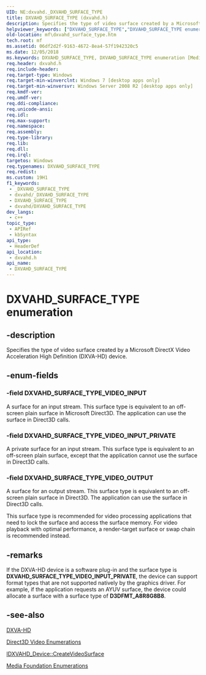 ```yaml
---
UID: NE:dxvahd._DXVAHD_SURFACE_TYPE
title: DXVAHD_SURFACE_TYPE (dxvahd.h)
description: Specifies the type of video surface created by a Microsoft DirectX Video Acceleration High Definition (DXVA-HD) device.
helpviewer_keywords: ["DXVAHD_SURFACE_TYPE","DXVAHD_SURFACE_TYPE enumeration [Media Foundation]","DXVAHD_SURFACE_TYPE_VIDEO_INPUT","DXVAHD_SURFACE_TYPE_VIDEO_INPUT_PRIVATE","DXVAHD_SURFACE_TYPE_VIDEO_OUTPUT","dxvahd/DXVAHD_SURFACE_TYPE","dxvahd/DXVAHD_SURFACE_TYPE_VIDEO_INPUT","dxvahd/DXVAHD_SURFACE_TYPE_VIDEO_INPUT_PRIVATE","dxvahd/DXVAHD_SURFACE_TYPE_VIDEO_OUTPUT","mf.dxvahd_surface_type"]
old-location: mf\dxvahd_surface_type.htm
tech.root: mf
ms.assetid: 06df2d2f-9163-4672-8ea4-57f1942320c5
ms.date: 12/05/2018
ms.keywords: DXVAHD_SURFACE_TYPE, DXVAHD_SURFACE_TYPE enumeration [Media Foundation], DXVAHD_SURFACE_TYPE_VIDEO_INPUT, DXVAHD_SURFACE_TYPE_VIDEO_INPUT_PRIVATE, DXVAHD_SURFACE_TYPE_VIDEO_OUTPUT, dxvahd/DXVAHD_SURFACE_TYPE, dxvahd/DXVAHD_SURFACE_TYPE_VIDEO_INPUT, dxvahd/DXVAHD_SURFACE_TYPE_VIDEO_INPUT_PRIVATE, dxvahd/DXVAHD_SURFACE_TYPE_VIDEO_OUTPUT, mf.dxvahd_surface_type
req.header: dxvahd.h
req.include-header: 
req.target-type: Windows
req.target-min-winverclnt: Windows 7 [desktop apps only]
req.target-min-winversvr: Windows Server 2008 R2 [desktop apps only]
req.kmdf-ver: 
req.umdf-ver: 
req.ddi-compliance: 
req.unicode-ansi: 
req.idl: 
req.max-support: 
req.namespace: 
req.assembly: 
req.type-library: 
req.lib: 
req.dll: 
req.irql: 
targetos: Windows
req.typenames: DXVAHD_SURFACE_TYPE
req.redist: 
ms.custom: 19H1
f1_keywords:
 - _DXVAHD_SURFACE_TYPE
 - dxvahd/_DXVAHD_SURFACE_TYPE
 - DXVAHD_SURFACE_TYPE
 - dxvahd/DXVAHD_SURFACE_TYPE
dev_langs:
 - c++
topic_type:
 - APIRef
 - kbSyntax
api_type:
 - HeaderDef
api_location:
 - dxvahd.h
api_name:
 - DXVAHD_SURFACE_TYPE
---
```


# DXVAHD_SURFACE_TYPE enumeration


## -description

Specifies the type of video surface created by a Microsoft DirectX Video Acceleration High Definition (DXVA-HD) device.

## -enum-fields

### -field DXVAHD_SURFACE_TYPE_VIDEO_INPUT

A surface for an input stream. This surface type is equivalent to an off-screen plain surface in Microsoft Direct3D. The application can use the surface in Direct3D calls.

### -field DXVAHD_SURFACE_TYPE_VIDEO_INPUT_PRIVATE

A private surface for an input stream. This surface type is equivalent to an off-screen plain surface, except that the application cannot use the surface in Direct3D calls.

### -field DXVAHD_SURFACE_TYPE_VIDEO_OUTPUT

A surface for an output stream. This surface type is equivalent to an off-screen plain surface in Direct3D. The application can use the surface in Direct3D calls. 

This surface type is recommended for video processing applications that need to lock the surface and access the surface memory. For video playback with optimal performance, a render-target surface or swap chain is recommended instead.

## -remarks

If the DXVA-HD device is a software plug-in and the surface type is <b>DXVAHD_SURFACE_TYPE_VIDEO_INPUT_PRIVATE</b>, the device can support format types that are not supported natively by the graphics driver. For example, if the application requests an AYUV surface, the device could allocate a surface with a surface type of <b>D3DFMT_A8R8G8B8</b>.

## -see-also

<a href="/windows/desktop/medfound/dxva-hd">DXVA-HD</a>



<a href="/windows/desktop/medfound/direct3d-video-enumerations">Direct3D Video Enumerations</a>



<a href="/windows/desktop/api/dxvahd/nf-dxvahd-idxvahd_device-createvideosurface">IDXVAHD_Device::CreateVideoSurface</a>



<a href="/windows/desktop/medfound/media-foundation-enumerations">Media Foundation Enumerations</a>